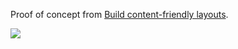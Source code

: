 Proof of concept from [Build content-friendly layouts][fs].

![][gif]

[fs]: https://fivestars.blog/ios/content-friendly-layouts.html
[gif]: content-friendly.gif